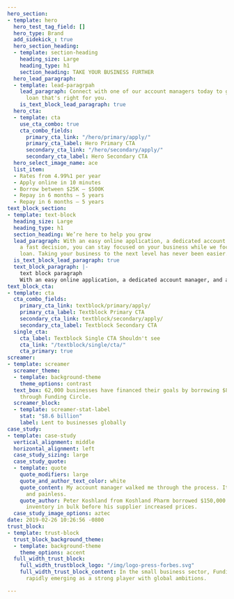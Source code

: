 ```yaml
---
hero_section:
- template: hero
  hero_test_tag_field: []
  hero_type: Brand
  add_sidekick_: true
  hero_section_heading:
  - template: section-heading
    heading_size: Large
    heading_type: h1
    section_heading: TAKE YOUR BUSINESS FURTHER
  hero_lead_paragraph:
  - template: lead-paragrpah
    lead_paragraph: Connect with one of our account managers today to get a business
      loan that's right for you.
    is_text_block_lead_paragraph: true
  hero_cta:
  - template: cta
    use_cta_combo: true
    cta_combo_fields:
      primary_cta_link: "/hero/primary/apply/"
      primary_cta_label: Hero Primary CTA
      secondary_cta_link: "/hero/secondary/apply/"
      secondary_cta_label: Hero Secondary CTA
  hero_select_image_name: ace
  list_item:
  - Rates from 4.99%1 per year
  - Apply online in 10 minutes
  - Borrow between $25K — $500K
  - Repay in 6 months — 5 years
  - Repay in 6 months — 5 years
text_block_section:
- template: text-block
  heading_size: Large
  heading_type: h1
  section_heading: We’re here to help you grow
  lead_paragraph: With an easy online application, a dedicated account manager, and
    a fast decision, you can stay focused on your business while we focus on your
    loan. Taking your business to the next level has never been easier.
  is_text_block_lead_paragraph: true
  text_block_paragraph: |-
    text block paragraph
    With an easy online application, a dedicated account manager, and a fast decision, you can stay focused on your business while we focus on your loan. Taking your business to the next level has never been easier.
text_block_cta:
- template: cta
  cta_combo_fields:
    primary_cta_link: textblock/primary/apply/
    primary_cta_label: Textblock Primary CTA
    secondary_cta_link: textblock/secondary/apply/
    secondary_cta_label: Textblock Secondary CTA
  single_cta:
    cta_label: Textblock Single CTA Shouldn't see
    cta_link: "/textblock/single/cta/"
    cta_primary: true
screamer:
- template: screamer
  screamer_theme:
  - template: background-theme
    theme_options: contrast
  text_box: 62,000 businesses have financed their goals by borrowing $8.6 billion
    through Funding Circle.
  screamer_block:
  - template: screamer-stat-label
    stat: "$8.6 billion"
    label: Lent to businesses globally
case_study:
- template: case-study
  vertical_alignment: middle
  horizontal_alignment: left
  case_study_sizing: large
  case_study_quote:
  - template: quote
    quote_modifiers: large
    quote_and_author_text_color: white
    quote_content: My account manager walked me through the process. It was very seamless
      and painless.
    quote_author: Peter Koshland from Koshland Pharm borrowed $150,000 to purchase
      inventory in bulk before his supplier increased prices.
  case_study_image_options: aztec
date: 2019-02-26 10:26:56 -0800
trust_block:
- template: trust-block
  trust_block_background_theme:
  - template: background-theme
    theme_options: accent
  full_width_trust_block:
    full_width_trustblock_logo: "/img/logo-press-forbes.svg"
    full_width_trust_block_content: In the small business sector, Funding Circle is
      rapidly emerging as a strong player with global ambitions.

---
```

